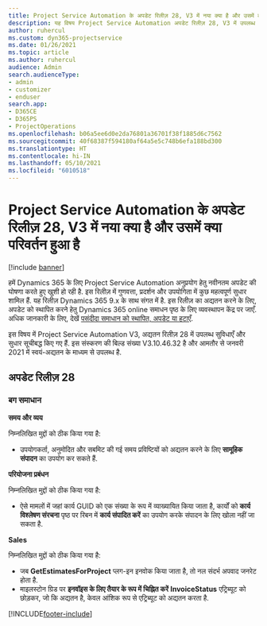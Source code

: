 ```yaml
---
title: Project Service Automation के अपडेट रिलीज़ 28, V3 में नया क्या है और उसमें क्या परिवर्तन हुआ है
description: यह विषय Project Service Automation अपडेट रिलीज़ 28, V3 में उपलब्ध सुविधाओं और सुधारों को सूचीबद्ध करता है.
author: ruhercul
ms.custom: dyn365-projectservice
ms.date: 01/26/2021
ms.topic: article
ms.author: ruhercul
audience: Admin
search.audienceType:
- admin
- customizer
- enduser
search.app:
- D365CE
- D365PS
- ProjectOperations
ms.openlocfilehash: b06a5ee6d0e2da76801a36701f38f1885d6c7562
ms.sourcegitcommit: 40f68387f594180af64a5e5c748b6efa188bd300
ms.translationtype: HT
ms.contentlocale: hi-IN
ms.lasthandoff: 05/10/2021
ms.locfileid: "6010518"
---
```

# <a name="whats-new-or-changed-in-project-service-automation-update-release-28-v3"></a>Project Service Automation के अपडेट रिलीज़ 28, V3 में नया क्या है और उसमें क्या परिवर्तन हुआ है

[!include [banner](../includes/psa-now-project-operations.md)]

हमें Dynamics 365 के लिए Project Service Automation अनुप्रयोग हेतु नवीनतम अपडेट की घोषणा करते हुए खुशी हो रही है. इस रिलीज़ में गुणवत्ता, प्रदर्शन और उपयोगिता में कुछ महत्वपूर्ण सुधार शामिल हैं. यह रिलीज़ Dynamics 365 9.x के साथ संगत में है. इस रिलीज़ का अद्यतन करने के लिए, अपडेट को स्थापित करने हेतु Dynamics 365 online समाधन पृष्ठ के लिए व्यवस्थापन केंद्र पर जाएँ. अधिक जानकारी के लिए, देखें [पसंदीदा समाधान को स्थापित, अपडेट या हटाएँ](/power-platform/admin/install-remove-preferred-solution).

इस विषय में Project Service Automation V3, अद्यतन रिलीज़ 28 में उपलब्ध सुविधाएँ और सुधार सूचीबद्ध किए गए हैं. इस संस्करण की बिल्ड संख्या V3.10.46.32 है और आमतौर से जनवरी 2021 में स्वयं-अद्यतन के माध्यम से उपलब्ध है.

## <a name="update-release-28"></a>अपडेट रिलीज़ 28

### <a name="bug-fixes"></a>बग समाधान

**समय और व्यय**

निम्नलिखित मुद्दों को ठीक किया गया है:

- उपयोगकर्ता, अनुमोदित और सबमिट की गई समय प्रविष्टियों को अद्यतन करने के लिए **सामूहिक संपादन** का उपयोग कर सकते हैं.

**परियोजना प्रबंधन**

निम्नलिखित मुद्दों को ठीक किया गया है:

- ऐसे मामलों में जहां कार्य GUID को एक संख्या के रूप में व्याख्यायित किया जाता है, कार्यों को **कार्य विश्लेषण संरचना** पृष्ठ पर रिबन में **कार्य संपादित करें** का उपयोग करके संपादन के लिए खोला नहीं जा सकता है.

**Sales**

निम्नलिखित मुद्दों को ठीक किया गया है:

- जब **GetEstimatesForProject** प्लग-इन इनवोक किया जाता है, तो नल संदर्भ अपवाद जनरेट होता है.
- माइलस्टोन ग्रिड पर **इनवॉइस के लिए तैयार के रूप में चिह्नित करें** **InvoiceStatus** एट्रिब्यूट को छोड़कर, जो कि अद्यतन है, केवल आंशिक रूप से एट्रिब्यूट को अद्यतन करता है.



[!INCLUDE[footer-include](../includes/footer-banner.md)]